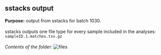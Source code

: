 ## sstacks output

**Purpose:** output from sstacks for batch 1030. 
<br>
<br>
sstacks outputs one file type for every sample included in the analyses: `sampleID.1.matches.tsv.gz`
<br>
<br>
*Contents of the folder:*
![files](https://github.com/mfisher5/mf-fish546-2016/blob/master/Diagrams/sstacks_batch1030.png)
